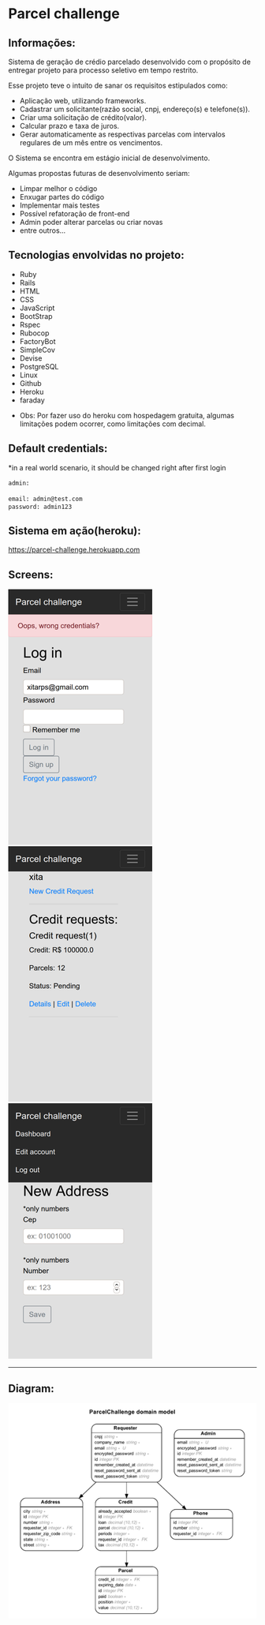 # Parcel challenge

## Informações:
Sistema de geração de crédio parcelado desenvolvido com o propósito de entregar projeto para processo seletivo em tempo restrito.

Esse projeto teve o intuito de sanar os requisitos estipulados como:

* Aplicação web, utilizando frameworks.
* Cadastrar um solicitante(razão social, cnpj, endereço(s) e telefone(s)).
* Criar uma solicitação de crédito(valor).
* Calcular prazo e taxa de juros.
* Gerar automaticamente as respectivas parcelas com intervalos regulares de um mês entre os vencimentos.

O Sistema se encontra em estágio inicial de desenvolvimento.

Algumas propostas futuras de desenvolvimento seriam:
* Limpar melhor o código
* Enxugar partes do código
* Implementar mais testes
* Possível refatoração de front-end
* Admin poder alterar parcelas ou criar novas
* entre outros...

## Tecnologias envolvidas no projeto:
* Ruby
* Rails
* HTML
* CSS
* JavaScript
* BootStrap
* Rspec
* Rubocop
* FactoryBot
* SimpleCov
* Devise
* PostgreSQL
* Linux
* Github
* Heroku
* faraday

- Obs: Por fazer uso do heroku com hospedagem gratuita, algumas limitações podem ocorrer, como limitações com decimal.

## Default credentials:
*in a real world scenario, it should be changed right after first login
```
admin:

email: admin@test.com
password: admin123

```


## Sistema em ação(heroku):

https://parcel-challenge.herokuapp.com

## Screens:

![login](git_images/prints/log_in.png)
![credit](git_images/prints/credit.png)
![address](git_images/prints/address.png)

<hr>

## Diagram:

![diagram](git_images/erd/diagram.png)